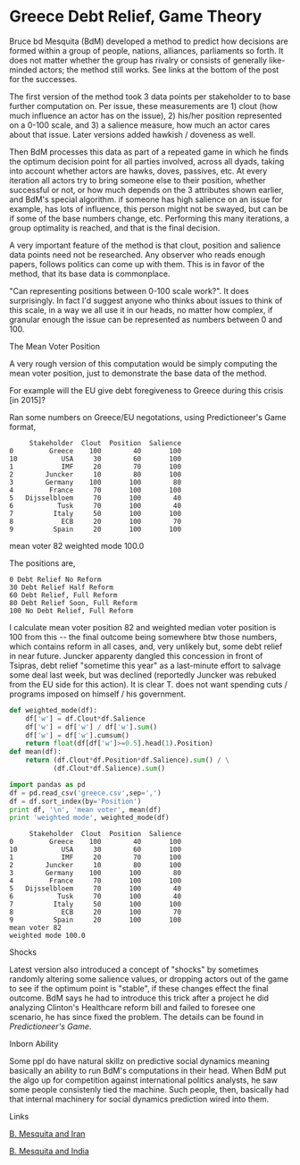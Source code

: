 # Greece Debt Relief, Game Theory

Bruce bd Mesquita (BdM) developed a method to predict how decisions
are formed within a group of people, nations, alliances, parliaments
so forth. It does not matter whether the group has rivalry or consists
of generally like-minded actors; the method still works. See links at
the bottom of the post for the successes.

The first version of the method took 3 data points per stakeholder to
to base further computation on. Per issue, these measurements are 1)
clout (how much influence an actor has on the issue), 2) his/her
position represented on a 0-100 scale, and 3) a salience measure, how
much an actor cares about that issue. Later versions added hawkish /
doveness as well.

Then BdM processes this data as part of a repeated game in which he
finds the optimum decision point for all parties involved, across all
dyads, taking into account whether actors are hawks, doves, passives,
etc. At every iteration all actors try to bring someone else to their
position, whether successful or not, or how much depends on the 3
attributes shown earlier, and BdM's special algorithm. if someone has
high salience on an issue for example, has lots of influence, this
person might not be swayed, but can be if some of the base numbers
change, etc. Performing this many iterations, a group optimality is
reached, and that is the final decision.

A very important feature of the method is that clout, position and
salience data points need not be researched. Any observer who reads
enough papers, follows politics can come up with them. This is in
favor of the method, that its base data is commonplace.

"Can representing positions between 0-100 scale work?". It does
surprisingly.  In fact I'd suggest anyone who thinks about issues to
think of this scale, in a way we all use it in our heads, no matter
how complex, if granular enough the issue can be represented as
numbers between 0 and 100. 

The Mean Voter Position

A very rough version of this computation would be simply computing the
mean voter position, just to demonstrate the base data of the method.

For example will the EU give debt foregiveness to Greece during this
crisis [in 2015]?

Ran some numbers on Greece/EU negotations, using Predictioneer's Game
format,

```
     Stakeholder  Clout  Position  Salience
0         Greece    100        40       100
10           USA     30        60       100
1            IMF     20        70       100
2        Juncker     10        80       100
3        Germany    100       100        80
4         France     70       100       100
5   Dijsselbloem     70       100        40
6           Tusk     70       100        40
7          Italy     50       100       100
8            ECB     20       100        70
9          Spain     20       100       100 
```

mean voter 82
weighted mode 100.0

The positions are,

```
0 Debt Relief No Reform
30 Debt Relief Half Reform
60 Debt Relief, Full Reform
80 Debt Relief Soon, Full Reform
100 No Debt Relief, Full Reform
```

I calculate mean voter position 82 and weighted median voter position
is 100 from this -- the final outcome being somewhere btw those
numbers, which contains reform in all cases, and, very unlikely but,
some debt relief in near future. Juncker apparenty dangled this
concession in front of Tsipras, debt relief "sometime this year" as a
last-minute effort to salvage some deal last week, but was declined
(reportedly Juncker was rebuked from the EU side for this action). It
is clear T. does not want spending cuts / programs imposed on himself
/ his government.

```python
def weighted_mode(df):
    df['w'] = df.Clout*df.Salience 
    df['w'] = df['w'] / df['w'].sum()
    df['w'] = df['w'].cumsum()
    return float(df[df['w']>=0.5].head(1).Position)    
def mean(df):
    return (df.Clout*df.Position*df.Salience).sum() / \
           (df.Clout*df.Salience).sum()
```


```python
import pandas as pd
df = pd.read_csv('greece.csv',sep=',')
df = df.sort_index(by='Position')
print df, '\n', 'mean voter', mean(df)
print 'weighted mode', weighted_mode(df)
```

```text
     Stakeholder  Clout  Position  Salience
0         Greece    100        40       100
10           USA     30        60       100
1            IMF     20        70       100
2        Juncker     10        80       100
3        Germany    100       100        80
4         France     70       100       100
5   Dijsselbloem     70       100        40
6           Tusk     70       100        40
7          Italy     50       100       100
8            ECB     20       100        70
9          Spain     20       100       100 
mean voter 82
weighted mode 100.0
```

Shocks

Latest version also introduced a concept of "shocks" by sometimes
randomly altering some salience values, or dropping actors out of the
game to see if the optimum point is "stable", if these changes effect
the final outcome. BdM says he had to introduce this trick after a
project he did analyzing Clinton's Healthcare reform bill and failed
to foresee one scenario, he has since fixed the problem. The details
can be found in *Predictioneer's Game*.

<a name='inborn'/>

Inborn Ability

Some ppl do have natural skillz on predictive social dynamics meaning
basically an ability to run BdM's computations in their head. When BdM
put the algo up for competition against international politics
analysts, he saw some people consistenly tied the machine. Such
people, then, basically had that internal machinery for social
dynamics prediction wired into them.

Links

[B. Mesquita and Iran](../../2015/04/mesquita-iran.md)

[B. Mesquita and India](../../2015/04/mesquita-india.md)

